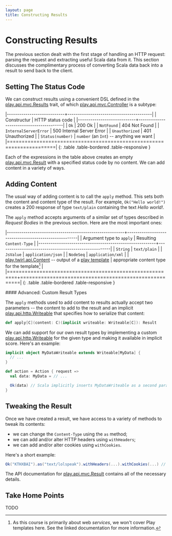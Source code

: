 ```yaml
---
layout: page
title: Constructing Results
---
```


# Constructing Results

The previous section dealt with the first stage of handling an HTTP request: parsing the request and extracting useful Scala data from it. This section discusses the complimentary process of converting Scala data back into a result to send back to the client.

## Setting The Status Code

We can construct results using a convenient DSL defined in the [play.api.mvc.Results] trait, of which [play.api.mvc.Controller] is a subtype:

|----------------------------+-----------------------------------------|
| Constructur                | HTTP status code                        |
|----------------------------+-----------------------------------------|
| `Ok`                       | 200 Ok                                  |
| `NotFound`                 | 404 Not Found                           |
| `InternalServerError`      | 500 Internal Server Error               |
| `Unauthorized`             | 401 Unauthorized                        |
| `Status(number)`           | `number` (an `Int`) -- anything we want |
|======================================================================|
{: .table .table-bordered .table-responsive }

Each of the expressions in the table above creates an empty [play.api.mvc.Result] with a specified status code by no content. We can add content in a variety of ways.

[play.api.mvc.Results]:    https://www.playframework.com/documentation/2.3.x/api/scala/index.html#play.api.mvc.Results
[play.api.mvc.Controller]: https://www.playframework.com/documentation/2.3.x/api/scala/index.html#play.api.mvc.Controller
[play.api.mvc.Result]:     https://www.playframework.com/documentation/2.3.x/api/scala/index.html#play.api.mvc.Result

## Adding Content

The usual way of adding content is to call the `apply` method. This sets both the content and content type of the result. For example, `Ok("Hello world!")` creates a 200 response of type `text/plain` containing the text *Hello world!*.

The `apply` method accepts arguments of a similar set of types described in *Request Bodies* in the previous section. Here are the most important ones:

|---------------------------------------------------------+------------------------------------------------------|
| Argument type to `apply`                                | Resulting `Content-Type`                             |
|---------------------------------------------------------+------------------------------------------------------|
| `String`                                                | `text/plain`                                         |
| `JsValue`                                               | `application/json`                                   |
| `NodeSeq`                                               | `application/xml`                                    |
| [play.twirl.api.Content] -- output of a [play template] | appropriate content type for the template[^template] |
|=========================================================+======================================================|
{: .table .table-bordered .table-responsive }

[play.twirl.api.Content]: https://github.com/playframework/twirl/blob/master/api/src/main/scala/play/twirl/api/Content.scala
[play template]:          https://www.playframework.com/documentation/2.3.x/ScalaTemplates

[^template]: As this course is primarily about web *services*, we won't cover Play templates here. See the linked documentation for more information.

<div class="callout callout-warning">
#### Advanced: Custom Result Types

The `apply` methods used to add content to results actually accept two parameters -- the content to add to the result and an implicit [play.api.http.Writeable] that specifies how to serialize that content:

~~~ scala
def apply[C](content: C)(implicit writeable: Writeable[C]): Result
~~~

We can add support for our own result types by implementing a custom [play.api.http.Writeable] for the given type and making it available in implicit score. Here's an example:

~~~ scala
implicit object MyDataWriteable extends Writeable[MyData] {
  // ...
}

def action = Action { request =>
  val data: MyData = // ...

  Ok(data) // Scala implicitly inserts MyDataWriteable as a second parameter
}
~~~

[play.api.http.Writeable]: https://www.playframework.com/documentation/2.3.x/api/scala/index.html#play.api.http.Writeable
</div>

<!--
## Sending a File

As an alternative to calling `apply`, we can call `sendFile` to create a result that efficiently streams a file off disk:

~~~ scala
Ok.sendFile(new java.io.File(/* ... */))
~~~

`sendFile` automatically sets the `Content-Disposition` header based on the filename and the `Content-Type` header based on the filename extension.
-->

## Tweaking the Result

Once we have created a result, we have access to a variety of methods to tweak its contents:

 - we can change the `Content-Type` using the `as` method;
 - we can add and/or alter HTTP headers using `withHeaders`;
 - we can add and/or alter cookies using `withCookies`.

Here's a short example:

~~~ scala
Ok("KTHXBAI").as("text/lolspeak").withHeaders(...).withCookies(...) // etc...
~~~

The API documentation for [play.api.mvc.Result] contains all of the necessary details.

[play.api.mvc.Result]: https://www.playframework.com/documentation/2.3.x/api/scala/index.html#play.api.mvc.Result

## Take Home Points

TODO